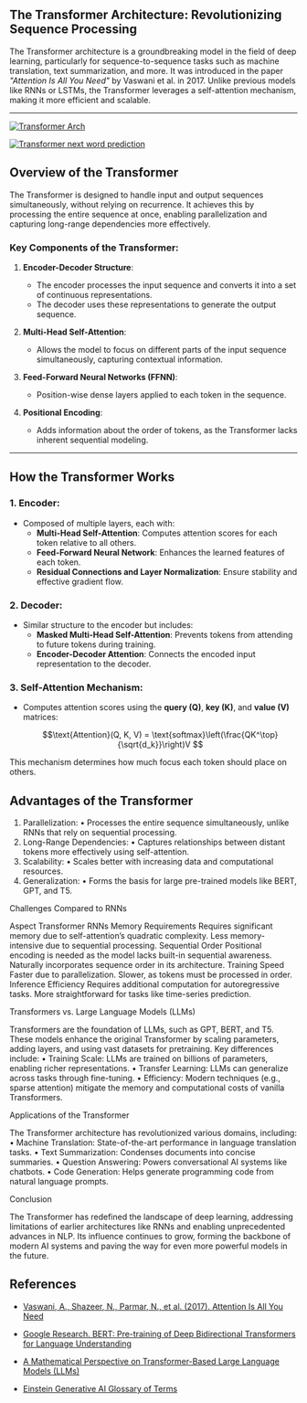 
## The Transformer Architecture: Revolutionizing Sequence Processing

The Transformer architecture is a groundbreaking model in the field of deep learning, particularly for sequence-to-sequence tasks such as machine translation, text summarization, and more. It was introduced in the paper *"Attention Is All You Need"* by Vaswani et al. in 2017. Unlike previous models like RNNs or LSTMs, the Transformer leverages a self-attention mechanism, making it more efficient and scalable.

---

[![Transformer Arch](img/transformer1.png)](img/transformer1.png)

[![Transformer next word prediction](img/transformer2.png)](img/transformer2.png)

## Overview of the Transformer

The Transformer is designed to handle input and output sequences simultaneously, without relying on recurrence. It achieves this by processing the entire sequence at once, enabling parallelization and capturing long-range dependencies more effectively.

### Key Components of the Transformer:
1. **Encoder-Decoder Structure**: 
   - The encoder processes the input sequence and converts it into a set of continuous representations.
   - The decoder uses these representations to generate the output sequence.

2. **Multi-Head Self-Attention**: 
   - Allows the model to focus on different parts of the input sequence simultaneously, capturing contextual information.

3. **Feed-Forward Neural Networks (FFNN)**: 
   - Position-wise dense layers applied to each token in the sequence.

4. **Positional Encoding**: 
   - Adds information about the order of tokens, as the Transformer lacks inherent sequential modeling.

---

## How the Transformer Works

### 1. **Encoder**:
- Composed of multiple layers, each with:
  - **Multi-Head Self-Attention**: Computes attention scores for each token relative to all others.
  - **Feed-Forward Neural Network**: Enhances the learned features of each token.
  - **Residual Connections and Layer Normalization**: Ensure stability and effective gradient flow.

### 2. **Decoder**:
- Similar structure to the encoder but includes:
  - **Masked Multi-Head Self-Attention**: Prevents tokens from attending to future tokens during training.
  - **Encoder-Decoder Attention**: Connects the encoded input representation to the decoder.

### 3. **Self-Attention Mechanism**:
- Computes attention scores using the **query (Q)**, **key (K)**, and **value (V)** matrices:
  ```math
  \text{Attention}(Q, K, V) = \text{softmax}\left(\frac{QK^\top}{\sqrt{d_k}}\right)V

This mechanism determines how much focus each token should place on others.

## Advantages of the Transformer

1.	Parallelization:
	•	Processes the entire sequence simultaneously, unlike RNNs that rely on sequential processing.
2.	Long-Range Dependencies:
	•	Captures relationships between distant tokens more effectively using self-attention.
3.	Scalability:
	•	Scales better with increasing data and computational resources.
4.	Generalization:
	•	Forms the basis for large pre-trained models like BERT, GPT, and T5.

Challenges Compared to RNNs

Aspect	Transformer	RNNs
Memory Requirements	Requires significant memory due to self-attention’s quadratic complexity.	Less memory-intensive due to sequential processing.
Sequential Order	Positional encoding is needed as the model lacks built-in sequential awareness.	Naturally incorporates sequence order in its architecture.
Training Speed	Faster due to parallelization.	Slower, as tokens must be processed in order.
Inference Efficiency	Requires additional computation for autoregressive tasks.	More straightforward for tasks like time-series prediction.

Transformers vs. Large Language Models (LLMs)

Transformers are the foundation of LLMs, such as GPT, BERT, and T5. These models enhance the original Transformer by scaling parameters, adding layers, and using vast datasets for pretraining. Key differences include:
•	Training Scale: LLMs are trained on billions of parameters, enabling richer representations.
•	Transfer Learning: LLMs can generalize across tasks through fine-tuning.
•	Efficiency: Modern techniques (e.g., sparse attention) mitigate the memory and computational costs of vanilla Transformers.

Applications of the Transformer

The Transformer architecture has revolutionized various domains, including:
•	Machine Translation: State-of-the-art performance in language translation tasks.
•	Text Summarization: Condenses documents into concise summaries.
•	Question Answering: Powers conversational AI systems like chatbots.
•	Code Generation: Helps generate programming code from natural language prompts.

Conclusion

The Transformer has redefined the landscape of deep learning, addressing limitations of earlier architectures like RNNs and enabling unprecedented advances in NLP. Its influence continues to grow, forming the backbone of modern AI systems and paving the way for even more powerful models in the future.

## References
-	[Vaswani, A., Shazeer, N., Parmar, N., et al. (2017). Attention Is All You Need](https://arxiv.org/pdf/1706.03762)
-	[Google Research. BERT: Pre-training of Deep Bidirectional Transformers for Language Understanding](https://arxiv.org/pdf/1810.04805)

- [A Mathematical Perspective on Transformer-Based Large Language Models (LLMs)](https://mohan-chinnappan-n5.github.io/llm/docs/mathdoc.html?data=llm-math.md)
- [Einstein Generative AI Glossary of Terms](https://mohan-chinnappan-n5.github.io/terms/terms.html?data=eai.json)

